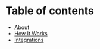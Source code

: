 # Table of contents

* [About](README.md)
* [How It Works](how-it-works.md)
* [Integrations](integrations.md)
